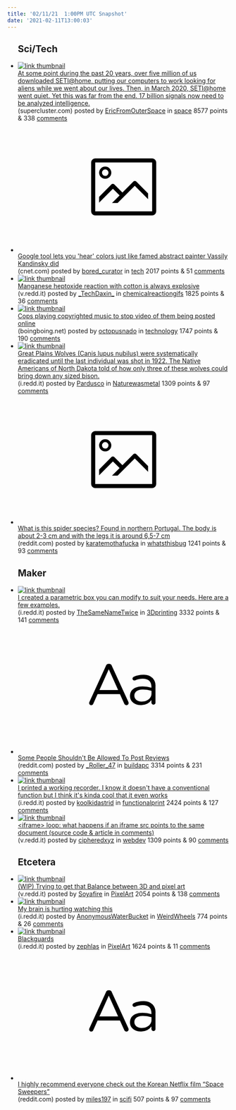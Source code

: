```yaml
---
title: '02/11/21  1:00PM UTC Snapshot'
date: '2021-02-11T13:00:03'
---
```

<ul>
<h2>Sci/Tech</h2>

<li><a href='https://www.supercluster.com/editorial/analyzing-data-from-5-million-seti-home-users'><img src='https://b.thumbs.redditmedia.com/Q-Q_BkyuyDJPIgx31vElnCJ2Z1PXpHSn03325MdLXbs.jpg' alt='link thumbnail'></a><div><div class='linkTitle'><a href='https://www.supercluster.com/editorial/analyzing-data-from-5-million-seti-home-users'>At some point during the past 20 years, over five million of us downloaded SETI@home, putting our computers to work looking for aliens while we went about our lives. Then, in March 2020, SETI@home went quiet. Yet this was far from the end. 17 billion signals now need to be analyzed intelligence.</a></div>(supercluster.com) posted by <a href='https://www.reddit.com/user/EricFromOuterSpace'>EricFromOuterSpace</a> in <a href='https://www.reddit.com/r/space'>space</a> 8577 points & 338 <a href='https://www.reddit.com/r/space/comments/lh6r87/at_some_point_during_the_past_20_years_over_five/'>comments</a></div></li>

<li><a href='https://www.cnet.com/news/google-tool-lets-you-hear-colors-just-like-painter-vassily-kandinsky-did/'><svg version='1.1' viewBox='-34 -14 104 64' preserveAspectRatio='xMidYMid meet' xmlns='http://www.w3.org/2000/svg' xmlns:xlink='http://www.w3.org/1999/xlink'>
    <title>link thumbnail</title>
    <path d='M32,4H4A2,2,0,0,0,2,6V30a2,2,0,0,0,2,2H32a2,2,0,0,0,2-2V6A2,2,0,0,0,32,4ZM4,30V6H32V30Z'></path>
    <path d='M8.92,14a3,3,0,1,0-3-3A3,3,0,0,0,8.92,14Zm0-4.6A1.6,1.6,0,1,1,7.33,11,1.6,1.6,0,0,1,8.92,9.41Z'></path>
    <path d='M22.78,15.37l-5.4,5.4-4-4a1,1,0,0,0-1.41,0L5.92,22.9v2.83l6.79-6.79L16,22.18l-3.75,3.75H15l8.45-8.45L30,24V21.18l-5.81-5.81A1,1,0,0,0,22.78,15.37Z'></path>
    </svg></a><div><div class='linkTitle'><a href='https://www.cnet.com/news/google-tool-lets-you-hear-colors-just-like-painter-vassily-kandinsky-did/'>Google tool lets you 'hear' colors just like famed abstract painter Vassily Kandinsky did</a></div>(cnet.com) posted by <a href='https://www.reddit.com/user/bored_curator'>bored_curator</a> in <a href='https://www.reddit.com/r/tech'>tech</a> 2017 points & 51 <a href='https://www.reddit.com/r/tech/comments/lh3ijk/google_tool_lets_you_hear_colors_just_like_famed/'>comments</a></div></li>

<li><a href='https://v.redd.it/z76jiyti0pg61'><img src='https://a.thumbs.redditmedia.com/sWmXWioIUrC_MGlqUyAzDAup5ntDF3L17C108KfrCP0.jpg' alt='link thumbnail'></a><div><div class='linkTitle'><a href='https://v.redd.it/z76jiyti0pg61'>Manganese heptoxide reaction with cotton is always explosive</a></div>(v.redd.it) posted by <a href='https://www.reddit.com/user/_TechDaxin_'>_TechDaxin_</a> in <a href='https://www.reddit.com/r/chemicalreactiongifs'>chemicalreactiongifs</a> 1825 points & 36 <a href='https://www.reddit.com/r/chemicalreactiongifs/comments/lh030w/manganese_heptoxide_reaction_with_cotton_is/'>comments</a></div></li>

<li><a href='https://boingboing.net/2021/02/10/cops-playing-copyrighted-music-to-stop-video-of-them-being-posted-online.html'><img src='https://b.thumbs.redditmedia.com/O8afBWp0tR8IX6Hm6qPJhXIWBls5um8-iPXYH0F2E9s.jpg' alt='link thumbnail'></a><div><div class='linkTitle'><a href='https://boingboing.net/2021/02/10/cops-playing-copyrighted-music-to-stop-video-of-them-being-posted-online.html'>Cops playing copyrighted music to stop video of them being posted online</a></div>(boingboing.net) posted by <a href='https://www.reddit.com/user/octopusnado'>octopusnado</a> in <a href='https://www.reddit.com/r/technology'>technology</a> 1747 points & 190 <a href='https://www.reddit.com/r/technology/comments/lh0v0y/cops_playing_copyrighted_music_to_stop_video_of/'>comments</a></div></li>

<li><a href='https://i.redd.it/pc02skvn5rg61.jpg'><img src='https://a.thumbs.redditmedia.com/r73Y0CIyR_SXiHOjULigUFXeTZBrRoA6f_6hAGecEO4.jpg' alt='link thumbnail'></a><div><div class='linkTitle'><a href='https://i.redd.it/pc02skvn5rg61.jpg'>Great Plains Wolves (Canis lupus nubilus) were systematically eradicated until the last individual was shot in 1922. The Native Americans of North Dakota told of how only three of these wolves could bring down any sized bison.</a></div>(i.redd.it) posted by <a href='https://www.reddit.com/user/Pardusco'>Pardusco</a> in <a href='https://www.reddit.com/r/Naturewasmetal'>Naturewasmetal</a> 1309 points & 97 <a href='https://www.reddit.com/r/Naturewasmetal/comments/lh9os6/great_plains_wolves_canis_lupus_nubilus_were/'>comments</a></div></li>

<li><a href='https://www.reddit.com/gallery/lgxev9'><svg version='1.1' viewBox='-34 -14 104 64' preserveAspectRatio='xMidYMid meet' xmlns='http://www.w3.org/2000/svg' xmlns:xlink='http://www.w3.org/1999/xlink'>
    <title>link thumbnail</title>
    <path d='M32,4H4A2,2,0,0,0,2,6V30a2,2,0,0,0,2,2H32a2,2,0,0,0,2-2V6A2,2,0,0,0,32,4ZM4,30V6H32V30Z'></path>
    <path d='M8.92,14a3,3,0,1,0-3-3A3,3,0,0,0,8.92,14Zm0-4.6A1.6,1.6,0,1,1,7.33,11,1.6,1.6,0,0,1,8.92,9.41Z'></path>
    <path d='M22.78,15.37l-5.4,5.4-4-4a1,1,0,0,0-1.41,0L5.92,22.9v2.83l6.79-6.79L16,22.18l-3.75,3.75H15l8.45-8.45L30,24V21.18l-5.81-5.81A1,1,0,0,0,22.78,15.37Z'></path>
    </svg></a><div><div class='linkTitle'><a href='https://www.reddit.com/gallery/lgxev9'>What is this spider species? Found in northern Portugal. The body is about 2-3 cm and with the legs it is around 6,5-7 cm</a></div>(reddit.com) posted by <a href='https://www.reddit.com/user/karatemothafucka'>karatemothafucka</a> in <a href='https://www.reddit.com/r/whatsthisbug'>whatsthisbug</a> 1241 points & 93 <a href='https://www.reddit.com/r/whatsthisbug/comments/lgxev9/what_is_this_spider_species_found_in_northern/'>comments</a></div></li>

<h2>Maker</h2>

<li><a href='https://i.redd.it/4je0ixp5iqg61.jpg'><img src='https://b.thumbs.redditmedia.com/0aHYGwovzTqrFdalu7X_yQYwfoJt1iCMj_HJe8H2bKw.jpg' alt='link thumbnail'></a><div><div class='linkTitle'><a href='https://i.redd.it/4je0ixp5iqg61.jpg'>I created a parametric box you can modify to suit your needs. Here are a few examples.</a></div>(i.redd.it) posted by <a href='https://www.reddit.com/user/TheSameNameTwice'>TheSameNameTwice</a> in <a href='https://www.reddit.com/r/3Dprinting'>3Dprinting</a> 3332 points & 141 <a href='https://www.reddit.com/r/3Dprinting/comments/lh70ra/i_created_a_parametric_box_you_can_modify_to_suit/'>comments</a></div></li>

<li><a href='https://www.reddit.com/r/buildapc/comments/lh4823/some_people_shouldnt_be_allowed_to_post_reviews/'><svg version='1.1' viewBox='-34 -12 104 64' preserveAspectRatio='xMidYMid slice' xmlns='http://www.w3.org/2000/svg' xmlns:xlink='http://www.w3.org/1999/xlink'>
    <title>text link thumbnail</title>
    <path d='M12.19,8.84a1.45,1.45,0,0,0-1.4-1h-.12a1.46,1.46,0,0,0-1.42,1L1.14,26.56a1.29,1.29,0,0,0-.14.59,1,1,0,0,0,1,1,1.12,1.12,0,0,0,1.08-.77l2.08-4.65h11l2.08,4.59a1.24,1.24,0,0,0,1.12.83,1.08,1.08,0,0,0,1.08-1.08,1.64,1.64,0,0,0-.14-.57ZM6.08,20.71l4.59-10.22,4.6,10.22Z'>
    </path>
    <path d='M32.24,14.78A6.35,6.35,0,0,0,27.6,13.2a11.36,11.36,0,0,0-4.7,1,1,1,0,0,0-.58.89,1,1,0,0,0,.94.92,1.23,1.23,0,0,0,.39-.08,8.87,8.87,0,0,1,3.72-.81c2.7,0,4.28,1.33,4.28,3.92v.5a15.29,15.29,0,0,0-4.42-.61c-3.64,0-6.14,1.61-6.14,4.64v.05c0,2.95,2.7,4.48,5.37,4.48a6.29,6.29,0,0,0,5.19-2.48V26.9a1,1,0,0,0,1,1,1,1,0,0,0,1-1.06V19A5.71,5.71,0,0,0,32.24,14.78Zm-.56,7.7c0,2.28-2.17,3.89-4.81,3.89-1.94,0-3.61-1.06-3.61-2.86v-.06c0-1.8,1.5-3,4.2-3a15.2,15.2,0,0,1,4.22.61Z'>
    </path>
    </svg></a><div><div class='linkTitle'><a href='https://www.reddit.com/r/buildapc/comments/lh4823/some_people_shouldnt_be_allowed_to_post_reviews/'>Some People Shouldn't Be Allowed To Post Reviews</a></div>(reddit.com) posted by <a href='https://www.reddit.com/user/_Roller_47'>_Roller_47</a> in <a href='https://www.reddit.com/r/buildapc'>buildapc</a> 3314 points & 231 <a href='https://www.reddit.com/r/buildapc/comments/lh4823/some_people_shouldnt_be_allowed_to_post_reviews/'>comments</a></div></li>

<li><a href='https://i.redd.it/w3wigt3capg61.jpg'><img src='https://b.thumbs.redditmedia.com/m7jOLF9F3RfGX7rod6kGIk4KNYCQ6PJAQ6juqh4AWPM.jpg' alt='link thumbnail'></a><div><div class='linkTitle'><a href='https://i.redd.it/w3wigt3capg61.jpg'>I printed a working recorder. I know it doesn't have a conventional function but I think it's kinda cool that it even works</a></div>(i.redd.it) posted by <a href='https://www.reddit.com/user/koolkidastrid'>koolkidastrid</a> in <a href='https://www.reddit.com/r/functionalprint'>functionalprint</a> 2424 points & 127 <a href='https://www.reddit.com/r/functionalprint/comments/lh1cjf/i_printed_a_working_recorder_i_know_it_doesnt/'>comments</a></div></li>

<li><a href='https://v.redd.it/f0q25mobwpg61'><img src='https://b.thumbs.redditmedia.com/ERMcM1-F6qRYC86eXsVfA1QtUnt-NE5pH6u6gM9ee2E.jpg' alt='link thumbnail'></a><div><div class='linkTitle'><a href='https://v.redd.it/f0q25mobwpg61'>&lt;iframe&gt; loop: what happens if an iframe src points to the same document (source code &amp; article in comments)</a></div>(v.redd.it) posted by <a href='https://www.reddit.com/user/cipheredxyz'>cipheredxyz</a> in <a href='https://www.reddit.com/r/webdev'>webdev</a> 1309 points & 90 <a href='https://www.reddit.com/r/webdev/comments/lh4awz/iframe_loop_what_happens_if_an_iframe_src_points/'>comments</a></div></li>

<h2>Etcetera</h2>

<li><a href='https://v.redd.it/3kihpseobrg61'><img src='https://b.thumbs.redditmedia.com/EV8uwcaNPEiJhOaUtZLuIJ5Ui3aZaIdVrXF1SXas7ko.jpg' alt='link thumbnail'></a><div><div class='linkTitle'><a href='https://v.redd.it/3kihpseobrg61'>(WIP) Trying to get that Balance between 3D and pixel art</a></div>(v.redd.it) posted by <a href='https://www.reddit.com/user/Soyafire'>Soyafire</a> in <a href='https://www.reddit.com/r/PixelArt'>PixelArt</a> 2054 points & 138 <a href='https://www.reddit.com/r/PixelArt/comments/lhadjl/wip_trying_to_get_that_balance_between_3d_and/'>comments</a></div></li>

<li><a href='https://i.redd.it/ufeyhyug0rg61.jpg'><img src='https://b.thumbs.redditmedia.com/9Wzfpnljg39RLqRD5Qs7DMtNQt-aF41q5yBE9gxMKmE.jpg' alt='link thumbnail'></a><div><div class='linkTitle'><a href='https://i.redd.it/ufeyhyug0rg61.jpg'>My brain is hurting watching this</a></div>(i.redd.it) posted by <a href='https://www.reddit.com/user/AnonymousWaterBucket'>AnonymousWaterBucket</a> in <a href='https://www.reddit.com/r/WeirdWheels'>WeirdWheels</a> 774 points & 26 <a href='https://www.reddit.com/r/WeirdWheels/comments/lh95sd/my_brain_is_hurting_watching_this/'>comments</a></div></li>

<li><a href='https://i.redd.it/yglvoqnowog61.png'><img src='https://b.thumbs.redditmedia.com/IXYqStPg9BHt9gFNk9CPqcQL2ex_t71W0w5nkqBh3Ms.jpg' alt='link thumbnail'></a><div><div class='linkTitle'><a href='https://i.redd.it/yglvoqnowog61.png'>Blackguards</a></div>(i.redd.it) posted by <a href='https://www.reddit.com/user/zephlas'>zephlas</a> in <a href='https://www.reddit.com/r/PixelArt'>PixelArt</a> 1624 points & 11 <a href='https://www.reddit.com/r/PixelArt/comments/lgzl29/blackguards/'>comments</a></div></li>

<li><a href='https://www.reddit.com/r/scifi/comments/lhbyn2/i_highly_recommend_everyone_check_out_the_korean/'><svg version='1.1' viewBox='-34 -12 104 64' preserveAspectRatio='xMidYMid slice' xmlns='http://www.w3.org/2000/svg' xmlns:xlink='http://www.w3.org/1999/xlink'>
    <title>text link thumbnail</title>
    <path d='M12.19,8.84a1.45,1.45,0,0,0-1.4-1h-.12a1.46,1.46,0,0,0-1.42,1L1.14,26.56a1.29,1.29,0,0,0-.14.59,1,1,0,0,0,1,1,1.12,1.12,0,0,0,1.08-.77l2.08-4.65h11l2.08,4.59a1.24,1.24,0,0,0,1.12.83,1.08,1.08,0,0,0,1.08-1.08,1.64,1.64,0,0,0-.14-.57ZM6.08,20.71l4.59-10.22,4.6,10.22Z'>
    </path>
    <path d='M32.24,14.78A6.35,6.35,0,0,0,27.6,13.2a11.36,11.36,0,0,0-4.7,1,1,1,0,0,0-.58.89,1,1,0,0,0,.94.92,1.23,1.23,0,0,0,.39-.08,8.87,8.87,0,0,1,3.72-.81c2.7,0,4.28,1.33,4.28,3.92v.5a15.29,15.29,0,0,0-4.42-.61c-3.64,0-6.14,1.61-6.14,4.64v.05c0,2.95,2.7,4.48,5.37,4.48a6.29,6.29,0,0,0,5.19-2.48V26.9a1,1,0,0,0,1,1,1,1,0,0,0,1-1.06V19A5.71,5.71,0,0,0,32.24,14.78Zm-.56,7.7c0,2.28-2.17,3.89-4.81,3.89-1.94,0-3.61-1.06-3.61-2.86v-.06c0-1.8,1.5-3,4.2-3a15.2,15.2,0,0,1,4.22.61Z'>
    </path>
    </svg></a><div><div class='linkTitle'><a href='https://www.reddit.com/r/scifi/comments/lhbyn2/i_highly_recommend_everyone_check_out_the_korean/'>I highly recommend everyone check out the Korean Netflix film “Space Sweepers”</a></div>(reddit.com) posted by <a href='https://www.reddit.com/user/miles197'>miles197</a> in <a href='https://www.reddit.com/r/scifi'>scifi</a> 507 points & 97 <a href='https://www.reddit.com/r/scifi/comments/lhbyn2/i_highly_recommend_everyone_check_out_the_korean/'>comments</a></div></li>

</ul>
